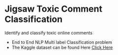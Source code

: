 # Jigsaw Toxic Comment Classification
 Identify and classify toxic online comments

- End to End NLP Multi label Classification problem
- The Kaggle dataset can be found Here [Click Here](https://www.kaggle.com/c/jigsaw-toxic-comment-classification-challenge/data)

